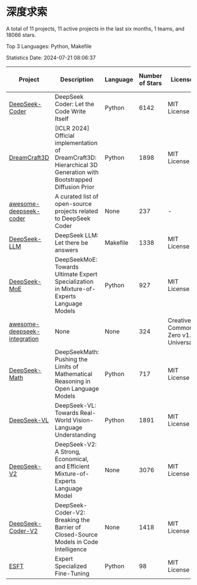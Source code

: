 # 深度求索

A total of 11 projects, 11 active projects in the last six months, 1 teams, and 18066 stars.

Top 3 Languages: Python, Makefile

Statistics Date: 2024-07-21 08:06:37

| Project | Description | Language | Number of Stars | License | Creation Date | Last Updated Date |
| --- | --- | --- | --- | --- | --- | --- |
| [DeepSeek-Coder](https://github.com/deepseek-ai/DeepSeek-Coder) | DeepSeek Coder: Let the Code Write Itself | Python | 6142 | MIT License | 2023-10-20 | 2024-07-21 |
| [DreamCraft3D](https://github.com/deepseek-ai/DreamCraft3D) | [ICLR 2024] Official implementation of DreamCraft3D: Hierarchical 3D Generation with Bootstrapped Diffusion Prior | Python | 1898 | MIT License | 2023-10-23 | 2024-07-20 |
| [awesome-deepseek-coder](https://github.com/deepseek-ai/awesome-deepseek-coder) | A curated list of open-source projects related to DeepSeek Coder | None | 237 | - | 2023-11-06 | 2024-07-20 |
| [DeepSeek-LLM](https://github.com/deepseek-ai/DeepSeek-LLM) | DeepSeek LLM: Let there be answers | Makefile | 1338 | MIT License | 2023-11-29 | 2024-07-21 |
| [DeepSeek-MoE](https://github.com/deepseek-ai/DeepSeek-MoE) | DeepSeekMoE: Towards Ultimate Expert Specialization in Mixture-of-Experts Language Models | Python | 927 | MIT License | 2024-01-02 | 2024-07-20 |
| [awesome-deepseek-integration](https://github.com/deepseek-ai/awesome-deepseek-integration) | None | None | 324 | Creative Commons Zero v1.0 Universal | 2024-01-11 | 2024-07-21 |
| [DeepSeek-Math](https://github.com/deepseek-ai/DeepSeek-Math) | DeepSeekMath: Pushing the Limits of Mathematical Reasoning in Open Language Models | Python | 717 | MIT License | 2024-02-05 | 2024-07-21 |
| [DeepSeek-VL](https://github.com/deepseek-ai/DeepSeek-VL) | DeepSeek-VL: Towards Real-World Vision-Language Understanding | Python | 1891 | MIT License | 2024-03-07 | 2024-07-21 |
| [DeepSeek-V2](https://github.com/deepseek-ai/DeepSeek-V2) | DeepSeek-V2: A Strong, Economical, and Efficient Mixture-of-Experts Language Model | None | 3076 | MIT License | 2024-04-22 | 2024-07-21 |
| [DeepSeek-Coder-V2](https://github.com/deepseek-ai/DeepSeek-Coder-V2) | DeepSeek-Coder-V2: Breaking the Barrier of Closed-Source Models in Code Intelligence | None | 1418 | MIT License | 2024-06-14 | 2024-07-21 |
| [ESFT](https://github.com/deepseek-ai/ESFT) | Expert Specialized Fine-Tuning | Python | 98 | MIT License | 2024-07-04 | 2024-07-20 |
